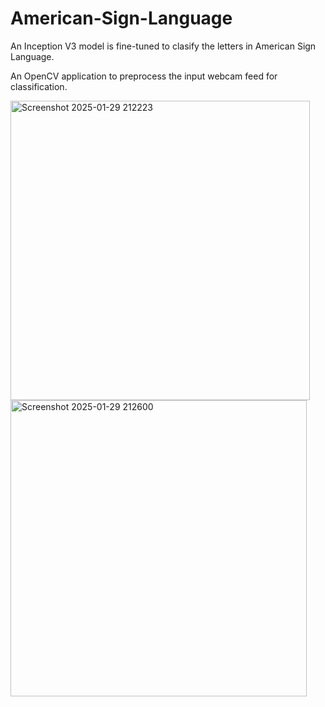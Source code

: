 # American-Sign-Language

An Inception V3 model is fine-tuned to clasify the letters in American Sign Language. 

An OpenCV application to preprocess the input webcam feed for classification.

<img width="479" alt="Screenshot 2025-01-29 212223" src="https://github.com/user-attachments/assets/a130a04c-32b8-437a-89de-57cfad0b74e8" />

<img width="474" alt="Screenshot 2025-01-29 212600" src="https://github.com/user-attachments/assets/b8f3affe-bf17-4ded-bfd1-c438dc64ea7c" />



